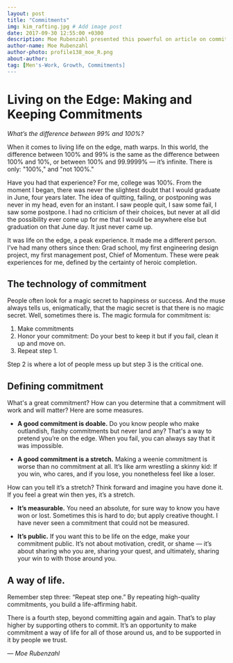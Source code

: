 ```yaml
---
layout: post
title: "Commitments"
img: kim_rafting.jpg # Add image post
date: 2017-09-30 12:55:00 +0300
description: Moe Rubenzahl presented this powerful on article on commitments at the January 2017 General Meeting. This is a timeless article that we should return to often. I encourage men to make commitments to your team, at GMs, and in the growth category of Discourse. This is a key way to Own Momentum in our lives.
author-name: Moe Rubenzahl
author-photo: profile138_moe_R.png
about-author: 
tag: [Men's-Work, Growth, Commitments]
---
```

# Living on the Edge: Making and Keeping Commitments

_What’s the difference between 99% and 100%?_

When it comes to living life on the edge, math warps. In this world, the difference between 100% and 99% is the same as the difference between 100% and 10%, or between 100% and 99.9999% — it’s infinite. There is only: "100%," and "not 100%."

Have you had that experience? For me, college was 100%. From the moment I began, there was never the slightest doubt that I would graduate in June, four years later. The idea of quitting, failing, or postponing was never in my head, even for an instant. I saw people quit, I saw some fail, I saw some postpone. I had no criticism of their choices, but never at all did the possibility ever come up for me that I would be anywhere else but graduation on that June day. It just never came up.

It was life on the edge, a peak experience. It made me a different person. I’ve had many others since then: Grad school, my first engineering design project, my first management post, Chief of Momentum. These were peak experiences for me, defined by the certainty of heroic completion.

## The technology of commitment
People often look for a magic secret to happiness or success. And the muse always tells us, enigmatically, that the magic secret is that there is no magic secret. Well, sometimes there is. The magic formula for commitment is:

1. Make commitments
2. Honor your commitment: Do your best to keep it but if you fail, clean it up and move on.
3. Repeat step 1.

Step 2 is where a lot of people mess up but step 3 is the critical one.

## Defining commitment

What's a great commitment? How can you determine that a commitment will work and will matter? Here are some measures. 

* **A good commitment is doable.** Do you know people who make outlandish, flashy commitments but never land any? That's a way to pretend you’re on the edge. When you fail, you can always say that it was impossible.

* **A good commitment is a stretch.** Making a weenie commitment is worse than no commitment at all. It’s like arm wrestling a skinny kid: If you win, who cares, and if you lose, you nonetheless feel like a loser.

How can you tell it’s a stretch? Think forward and imagine you have done it. If you feel a great win then yes, it’s a stretch.

* **It’s measurable.** You need an absolute, for sure way to know you have won or lost. Sometimes this is hard to do; but apply creative thought. I have never seen a commitment that could not be measured.

* **It’s public.** If you want this to be life on the edge, make your commitment public. It’s not about motivation, credit, or shame — it’s about sharing who you are, sharing your quest, and ultimately, sharing your win to with those around you.

## A way of life. 

Remember step three: “Repeat step one.” By repeating high-quality commitments, you build a life-affirming habit.

There is a fourth step, beyond committing again and again. That’s to play higher by supporting others to commit. It’s an opportunity to make commitment a way of life for all of those around us, and to be supported in it by people we trust. 

— _Moe Rubenzahl_
